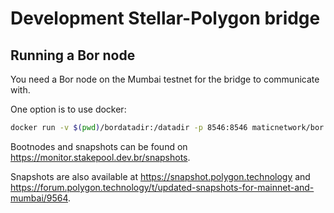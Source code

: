 # Development Stellar-Polygon bridge

## Running a Bor node

You need a Bor node on the Mumbai testnet for the bridge to communicate with.

One option is to use docker:

```sh
docker run -v $(pwd)/bordatadir:/datadir -p 8546:8546 maticnetwork/bor:v0.2.17 bor --syncmode=snap --bor-mumbai --bor.withoutheimdall --datadir /datadir --ws --ws.addr 0.0.0.0 --bootnodes "enode://320553cda00dfc003f499a3ce9598029f364fbb3ed1222fdc20a94d97dcc4d8ba0cd0bfa996579dcc6d17a534741fb0a5da303a90579431259150de66b597251@54.147.31.250:30303,enode://095c4465fe509bd7107bbf421aea0d3ad4d4bfc3ff8f9fdc86f4f950892ae3bbc3e5c715343c4cf60c1c06e088e621d6f1b43ab9130ae56c2cacfd356a284ee4@18.213.200.99:30303,enode://90676138b9823f4b834dd4fb2f95da9f54730a74ff9deb4782c4be98232f1797806a62375d9b6d305af49f7c0be69a9adcad7eb533091bd15b77dd5997b256e2@54.227.107.44:30303"
```

Bootnodes and snapshots can be found on <https://monitor.stakepool.dev.br/snapshots>.

Snapshots are also available at <https://snapshot.polygon.technology> and <https://forum.polygon.technology/t/updated-snapshots-for-mainnet-and-mumbai/9564>.
